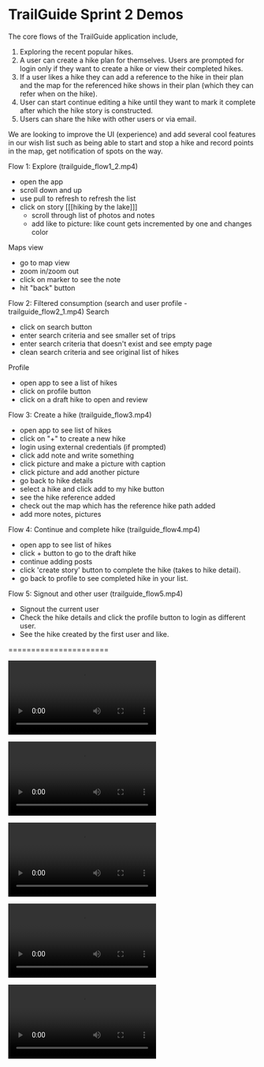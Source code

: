 TrailGuide Sprint 2 Demos
=========================

The core flows of the TrailGuide application include,

  1. Exploring the recent popular hikes.
  2. A user can create a hike plan for themselves. Users are prompted for login only if they want to create a hike or view their completed hikes.
  3. If a user likes a hike they can add a reference to the hike in their plan and the map for the referenced hike shows in their plan (which they can refer when on the hike).
  4. User can start continue editing a hike until they want to mark it complete after which the hike story is constructed.
  5. Users can share the hike with other users or via email.

We are looking to improve the UI (experience) and add several cool features in our wish list such as being able to start and stop a hike and record points in the map, get notification of spots on the way.

Flow 1: Explore (trailguide_flow1_2.mp4)
- open the app
- scroll down and up
- use pull to refresh to refresh the list
- click on story [[[hiking by the lake]]]
  - scroll through list of photos and notes
  - add like to picture: like count gets incremented by one and changes color

Maps view
  - go to map view
  - zoom in/zoom out
  - click on marker to see the note
 - hit "back" button

Flow 2: Filtered consumption (search and user profile - trailguide_flow2_1.mp4)
Search
- click on search button
- enter search criteria and see smaller set of trips
- enter search criteria that doesn't exist and see empty page
- clean search criteria and see original list of hikes

Profile
- open app to see a list of hikes
- click on profile button
- click on a draft hike to open and review

Flow 3: Create a hike (trailguide_flow3.mp4)
- open app to see list of hikes
- click on "+" to create a new hike
- login using external credentials (if prompted)
- click add note and write something
- click picture and make a picture with caption
- click picture and add another picture 
- go back to hike details
- select a hike and click add to my hike button
- see the hike reference added
- check out the map which has the reference hike path added
- add more notes, pictures

Flow 4: Continue and complete hike (trailguide_flow4.mp4)
- open app to see list of hikes
- click + button to go to the draft hike
- continue adding posts
- click 'create story' button to complete the hike (takes to hike detail).
- go back to profile to see completed hike in your list.

Flow 5: Signout and other user (trailguide_flow5.mp4)
- Signout the current user
- Check the hike details and click the profile button to login as different user.
- See the hike created by the first user and like.

======================

![Explore (trailguide_flow1_2.mp4)](./DemoVideos/trailguide_flow1_2.mp4)

![Filtered consumption (search and user profile - trailguide_flow2_1.mp4)](./DemoVideos/trailguide_flow2_1.mp4)

![Create a hike (trailguide_flow3.mp4)](./DemoVideos/trailguide_flow3.mp4)

![Continue and complete hike (trailguide_flow4.mp4)](./DemoVideos/trailguide_flow4.mp4)

![Signout and other user (trailguide_flow5.mp4)](./DemoVideos/trailguide_flow5.mp4)

